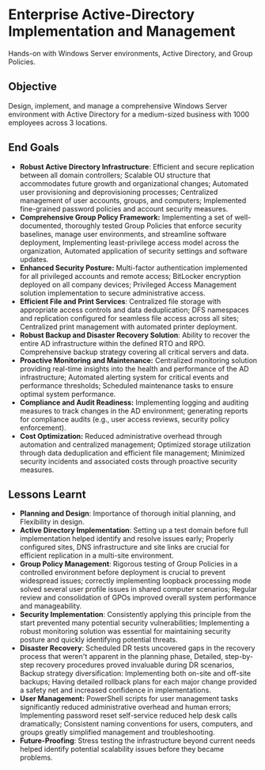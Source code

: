 # Enterprise Active-Directory Implementation and Management
Hands-on with Windows Server environments, Active Directory, and Group Policies.
## Objective
Design, implement, and manage a comprehensive Windows Server environment with Active Directory for a medium-sized business with 1000 employees across 3 locations.

## End Goals
- **Robust Active Directory Infrastructure**: Efficient and secure replication between all domain controllers; Scalable OU structure that accommodates future growth and organizational changes; Automated user provisioning and deprovisioning processes; Centralized management of user accounts, groups, and computers; Implemented fine-grained password policies and account security measures.
- **Comprehensive Group Policy Framework:** Implementing a set of well-documented, thoroughly tested Group Policies that enforce security baselines, manage user environments, and streamline software deployment, Implementing least-privilege access model across the organization, Automated application of security settings and software updates.
- **Enhanced Security Posture:** Multi-factor authentication implemented for all privileged accounts and remote access; BitLocker encryption deployed on all company devices; Privileged Access Management solution implementation to secure administrative access.
- **Efficient File and Print Services**: Centralized file storage with appropriate access controls and data deduplication; DFS namespaces and replication configured for seamless file access across all sites; Centralized print management with automated printer deployment.
- **Robust Backup and Disaster Recovery Solution**: Ability to recover the entire AD infrastructure within the defined RTO and RPO. Comprehensive backup strategy covering all critical servers and data.
- **Proactive Monitoring and Maintenance:** Centralized monitoring solution providing real-time insights into the health and performance of the AD infrastructure; Automated alerting system for critical events and performance thresholds; Scheduled maintenance tasks to ensure optimal system performance.
- **Compliance and Audit Readiness:** Implementing logging and auditing measures to track changes in the AD environment; generating reports for compliance audits (e.g., user access reviews, security policy enforcement).
- **Cost Optimization:** Reduced administrative overhead through automation and centralized management; Optimized storage utilization through data deduplication and efficient file management; Minimized security incidents and associated costs through proactive security measures.

## Lessons Learnt
- **Planning and Design**: Importance of thorough initial planning, and Flexibility in design.
- **Active Directory Implementation**: Setting up a test domain before full implementation helped identify and resolve issues early; Properly configured sites, DNS infrastructure and site links are crucial for efficient replication in a multi-site environment.
- **Group Policy Management**: Rigorous testing of Group Policies in a controlled environment before deployment is crucial to prevent widespread issues; correctly implementing loopback processing mode solved several user profile issues in shared computer scenarios; Regular review and consolidation of GPOs improved overall system performance and manageability.
- **Security Implementation**: Consistently applying this principle from the start prevented many potential security vulnerabilities; Implementing a robust monitoring solution was essential for maintaining security posture and quickly identifying potential threats.
- **Disaster Recovery**: Scheduled DR tests uncovered gaps in the recovery process that weren't apparent in the planning phase, Detailed, step-by-step recovery procedures proved invaluable during DR scenarios, Backup strategy diversification: Implementing both on-site and off-site backups; Having detailed rollback plans for each major change provided a safety net and increased confidence in implementations.
- **User Management:** PowerShell scripts for user management tasks significantly reduced administrative overhead and human errors; Implementing password reset self-service reduced help desk calls dramatically; Consistent naming conventions for users, computers, and groups greatly simplified management and troubleshooting.
- **Future-Proofing**: Stress testing the infrastructure beyond current needs helped identify potential scalability issues before they became problems.
